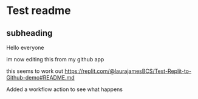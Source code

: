 # Test readme
## subheading
Hello everyone

im now editing this from my github app

this seems to work out
https://replit.com/@laurajamesBCS/Test-Replit-to-Github-demo#README.md

Added a workflow action to see what happens